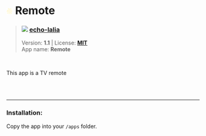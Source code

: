 <!---
This file is generated from the "details.yml" file. (Any changes here will be overwritten)
--->
# <img src="../../images/icons/Remote.png" width="16"> Remote
> ### <img src="https://github.com/echo-lalia.png?size=26" width="13"> **[echo-lalia](https://github.com/echo-lalia)**  
> Version: **1.1** | License: **[MIT](https://github.com/echo-lalia/MicroHydra-Apps/blob/main/LICENSE)**  
> App name: **Remote**
<br/>

This app is a TV remote


<br/><br/>

-----
### Installation:
Copy the app into your `/apps` folder.


